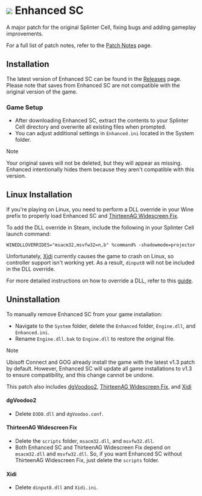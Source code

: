 # <img src="https://i.imgur.com/rHJtwEB.png"> Enhanced SC
A major patch for the original Splinter Cell, fixing bugs and adding gameplay improvements.

For a full list of patch notes, refer to the [Patch Notes](PatchNotes.md) page.

## Installation
The latest version of Enhanced SC can be found in the [Releases](https://github.com/Joshhhuaaa/EnhancedSC/releases) page. Please note that saves from Enhanced SC are not compatible with the original version of the game.

### Game Setup
- After downloading Enhanced SC, extract the contents to your Splinter Cell directory and overwrite all existing files when prompted.
- You can adjust additional settings in `Enhanced.ini` located in the System folder.

> [!NOTE]
> Your original saves will not be deleted, but they will appear as missing. Enhanced intentionally hides them because they aren't compatible with this version.

## Linux Installation
If you're playing on Linux, you need to perform a DLL override in your Wine prefix to properly load Enhanced SC and [ThirteenAG Widescreen Fix](https://github.com/ThirteenAG/WidescreenFixesPack).

To add the DLL override in Steam, include the following in your Splinter Cell launch command:
```
WINEDLLOVERRIDES="msacm32,msvfw32=n,b" %command% -shadowmode=projector
```
Unfortunately, [Xidi](https://github.com/samuelgr/Xidi) currently causes the game to crash on Linux, so controller support isn't working yet. As a result, `dinput8` will not be included in the DLL override.

For more detailed instructions on how to override a DLL, refer to this [guide](https://cookieplmonster.github.io/setup-instructions/#proton-wine).

## Uninstallation
To manually remove Enhanced SC from your game installation:
- Navigate to the `System` folder, delete the `Enhanced` folder, `Engine.dll`, and `Enhanced.ini`.
- Rename `Engine.dll.bak` to `Engine.dll` to restore the original file.

> [!NOTE]
> Ubisoft Connect and GOG already install the game with the latest v1.3 patch by default. However, Enhanced SC will update all game installations to v1.3 to ensure compatibility, and this change cannot be undone.

This patch also includes [dgVoodoo2](https://github.com/dege-diosg/dgVoodoo2), [ThirteenAG Widescreen Fix](https://github.com/ThirteenAG/WidescreenFixesPack), and [Xidi](https://github.com/samuelgr/Xidi)

#### dgVoodoo2
- Delete `D3D8.dll` and `dgVoodoo.conf`.

#### ThirteenAG Widescreen Fix
- Delete the `scripts` folder, `msacm32.dll`, and `msvfw32.dll`.
- Both Enhanced SC and ThirteenAG Widescreen Fix depend on `msacm32.dll` and `msvfw32.dll`. So, if you want Enhanced SC without ThirteenAG Widescreen Fix, just delete the `scripts` folder.

#### Xidi
- Delete `dinput8.dll` and `Xidi.ini`.

